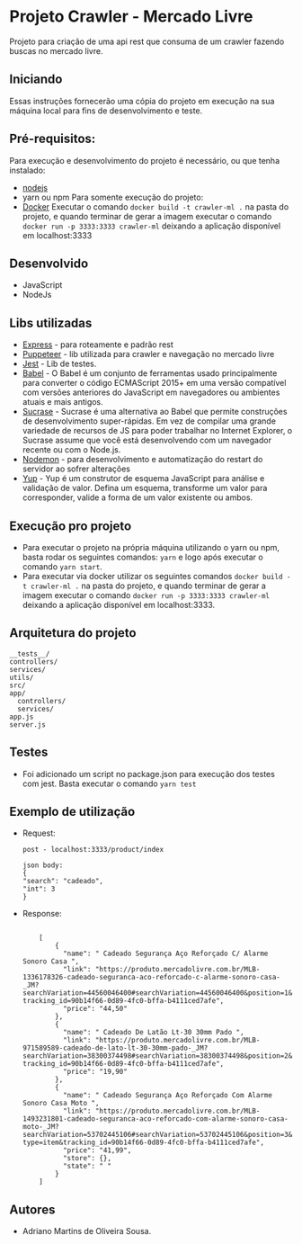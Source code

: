 # Projeto Crawler - Mercado Livre
Projeto para criação de uma api rest que consuma de um crawler fazendo buscas no mercado livre.

## **Iniciando**
Essas instruções fornecerão uma cópia do projeto em execução na sua máquina local para fins de desenvolvimento e teste. 

## **Pré-requisitos:**
Para execução e desenvolvimento do projeto é necessário, ou que tenha instalado:
- [nodejs](https://nodejs.org/en/)
- yarn ou npm
Para somente execução do projeto:
- [Docker](https://www.docker.com/)
Executar o comando `docker build -t crawler-ml .` na pasta do projeto, e quando 
terminar de gerar a imagem executar o comando `docker run -p 3333:3333 crawler-ml`
deixando a aplicação disponível em localhost:3333

## **Desenvolvido**
 - JavaScript
 - NodeJs

## **Libs utilizadas**
 - [Express](https://expressjs.com/pt-br/) - para roteamente e padrão rest
 - [Puppeteer](https://github.com/puppeteer/puppeteer) - lib utilizada para crawler e navegação no mercado livre
 - [Jest](https://jestjs.io/) - Lib de testes.
 - [Babel](https://babeljs.io/) - O Babel é um conjunto de ferramentas usado principalmente para converter o código ECMAScript 2015+ em uma versão compatível com versões anteriores do JavaScript em navegadores ou ambientes atuais e mais antigos.
 - [Sucrase](https://github.com/alangpierce/sucrase) - Sucrase é uma alternativa ao Babel que permite construções de desenvolvimento super-rápidas. Em vez de compilar uma grande variedade de recursos de JS para poder trabalhar no Internet Explorer, o Sucrase assume que você está desenvolvendo com um navegador recente ou com o Node.js.
 - [Nodemon](https://github.com/remy/nodemon) - para desenvolvimento e automatização do restart do servidor ao sofrer alterações
 - [Yup](https://github.com/jquense/yup) - Yup é um construtor de esquema JavaScript para análise e validação de valor. Defina um esquema, transforme um valor para corresponder, valide a forma de um valor existente ou ambos.

## **Execução pro projeto**
 - Para executar o projeto na própria máquina utilizando o yarn ou npm, basta rodar os seguintes comandos:
 ```yarn``` e logo após executar o comando ```yarn start```.
 - Para executar via docker utilizar os seguintes comandos `docker build -t crawler-ml .` na pasta do projeto, e quando 
terminar de gerar a imagem executar o comando `docker run -p 3333:3333 crawler-ml`
deixando a aplicação disponível em localhost:3333.



## **Arquitetura do projeto**
	__tests__/
    controllers/
    services/
    utils/
	src/
    app/
      controllers/
      services/
    app.js
    server.js

## Testes
 - Foi adicionado um script no package.json para execução dos testes com jest. Basta executar o comando ```yarn test```

## **Exemplo de utilização**
- Request:
    ```
    post - localhost:3333/product/index

    json body:
    {
	"search": "cadeado",
	"int": 3
    }

    ```

- Response:
    ```

        [
            {
              "name": " Cadeado Segurança Aço Reforçado C/ Alarme Sonoro Casa ",
              "link": "https://produto.mercadolivre.com.br/MLB-1336178326-cadeado-seguranca-aco-reforcado-c-alarme-sonoro-casa-_JM?searchVariation=44560046400#searchVariation=44560046400&position=1&type=item&        tracking_id=90b14f66-0d89-4fc0-bffa-b4111ced7afe",
              "price": "44,50"
            },
            {
              "name": " Cadeado De Latão Lt-30 30mm Pado ",
              "link": "https://produto.mercadolivre.com.br/MLB-971589589-cadeado-de-lato-lt-30-30mm-pado-_JM?searchVariation=38300374498#searchVariation=38300374498&position=2&type=item&          tracking_id=90b14f66-0d89-4fc0-bffa-b4111ced7afe",
              "price": "19,90"
            },
            {
              "name": " Cadeado Segurança Aço Reforçado Com Alarme Sonoro Casa Moto ",
              "link": "https://produto.mercadolivre.com.br/MLB-1493231801-cadeado-seguranca-aco-reforcado-com-alarme-sonoro-casa-moto-_JM?searchVariation=53702445106#searchVariation=53702445106&position=3&       type=item&tracking_id=90b14f66-0d89-4fc0-bffa-b4111ced7afe",
              "price": "41,99",
              "store": {},
              "state": " "
            }
        ]

    ```
## **Autores**
- Adriano Martins de Oliveira Sousa.
